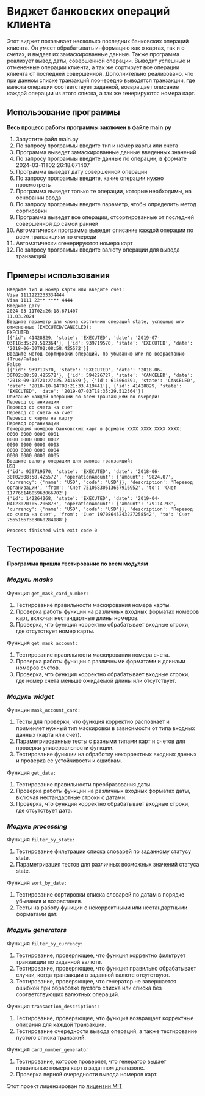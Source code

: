 # Виджет банковских операций клиента
Этот виджет показывает несколько последних банковских операций клиента. 
Он умеет обрабатывать информацию как о картах, так и о счетах, и выдает их замаскированные данные. 
Также программа реализует вывод даты, совершенной операции. Выводит успешные и отмененные операции клиента, а так же сортирует все операции клиента от последней совершенной.
Дополнительно реализовано, что при данном списке транзакций поочередно выводятся транзакции, где валюта операции соответствует заданной,
возвращает описание каждой операции из этого списка, а так же генерируются номера карт.

## Использование программы
**Весь процесс работы программы заключен в файле main.py**
1. Запустите файл main.py
2. По запросу программы введите тип и номер карты или счета
3. Программа выведет замаскированные данные введенных значений
4. По запросу программы введите данные по операции, в формате 2024-03-11T02:26:18.671407
5. Программа выведет дату совершенной операции
6. По запросу программы введите, какие операции нужно просмотреть
7. Программа выведет только те операции, которые необходимы, на основании ввода
8. По запросу программы введите параметр, чтобы определить метод сортировки
9. Программа выведет все операции, отсортированные от последней совершенной до самой ранней
10. Автоматически программа выведет описание каждой операции по всем транзакциям по очереди
11. Автоматически сгенерируются номера карт
12. По запросу программы введите валюту операции для вывода транзакций


## Примеры использования
```
Введите тип и номер карты или введите счет:
Visa 1111222233334444
Visa 1111 22** **** 4444
Введите дату:
2024-03-11T02:26:18.671407
11.03.2024
Введите параметр для ключа состояния операций state, успешные или отмененные (EXECUTED/CANCELED):
EXECUTED
[{'id': 41428829, 'state': 'EXECUTED', 'date': '2019-07-03T18:35:29.512364'}, {'id': 939719570, 'state': 'EXECUTED', 'date': '2018-06-30T02:08:58.425572'}]
Введите метод сортировки операций, по убыванию или по возрастанию (True/False):
False
[{'id': 939719570, 'state': 'EXECUTED', 'date': '2018-06-30T02:08:58.425572'}, {'id': 594226727, 'state': 'CANCELED', 'date': '2018-09-12T21:27:25.241689'}, {'id': 615064591, 'state': 'CANCELED', 'date': '2018-10-14T08:21:33.419441'}, {'id': 41428829, 'state': 'EXECUTED', 'date': '2019-07-03T18:35:29.512364'}]
Описание каждой операции по всем транзакциям по очереди:
Перевод организации
Перевод со счета на счет
Перевод со счета на счет
Перевод с карты на карту
Перевод организации
Генерация номеров банковских карт в формате XXXX XXXX XXXX XXXX:
0000 0000 0000 0001
0000 0000 0000 0002
0000 0000 0000 0003
0000 0000 0000 0004
0000 0000 0000 0005
Введите валюту операции для вывода транзакций:
USD
{'id': 939719570, 'state': 'EXECUTED', 'date': '2018-06-30T02:08:58.425572', 'operationAmount': {'amount': '9824.07', 'currency': {'name': 'USD', 'code': 'USD'}}, 'description': 'Перевод организации', 'from': 'Счет 75106830613657916952', 'to': 'Счет 11776614605963066702'}
{'id': 142264268, 'state': 'EXECUTED', 'date': '2019-04-04T23:20:05.206878', 'operationAmount': {'amount': '79114.93', 'currency': {'name': 'USD', 'code': 'USD'}}, 'description': 'Перевод со счета на счет', 'from': 'Счет 19708645243227258542', 'to': 'Счет 75651667383060284188'}

Process finished with exit code 0
```

## Тестирование
**Программа прошла тестирование по всем модулям**

### *Модуль masks*

Функция `get_mask_card_number:`
1. Тестирование правильности маскирования номера карты.
2. Проверка работы функции на различных входных форматах номеров карт, включая нестандартные длины номеров.
3. Проверка, что функция корректно обрабатывает входные строки, где отсутствует номер карты.

Функция `get_mask_account:`
1. Тестирование правильности маскирования номера счета.
2. Проверка работы функции с различными форматами и длинами номеров счетов.
3. Проверка, что функция корректно обрабатывает входные строки, где номер счета меньше ожидаемой длины или отсутствует.

### *Модуль widget*

Функция `mask_account_card:`
1. Тесты для проверки, что функция корректно распознает и применяет нужный тип маскировки в зависимости от типа входных данных (карта или счет).
2. Параметризованные тесты с разными типами карт и счетов для проверки универсальности функции.
3. Тестирование функции на обработку некорректных входных данных и проверка ее устойчивости к ошибкам.

Функция `get_data:`
1. Тестирование правильности преобразования даты.
2. Проверка работы функции на различных входных форматах даты, включая нестандартные строки с датами.
3. Проверка, что функция корректно обрабатывает входные строки, где отсутствует дата.

### *Модуль processing*

Функция `filter_by_state:`
1. Тестирование фильтрации списка словарей по заданному статусу state.
3. Параметризация тестов для различных возможных значений статуса state.

Функция `sort_by_date:`
1. Тестирование сортировки списка словарей по датам в порядке убывания и возрастания.
3. Тесты на работу функции с некорректными или нестандартными форматами дат.

### *Модуль generators*

Функция `filter_by_currency:`
1. Тестирование, проверяющее, что функция корректно фильтрует транзакции по заданной валюте.
2. Тестирование, проверяющее, что функция правильно обрабатывает случаи, когда транзакции в заданной валюте отсутствуют.
3. Тестирование, проверяющее, что генератор не завершается ошибкой при обработке пустого списка или списка без соответствующих валютных операций.

Функция `transaction_descriptions:`
1. Тестирование, проверяющее, что функция возвращает корректные описания для каждой транзакции.
2. Тестирование очередности вывода операций, а также тестирование пустого списка транзакий.

Функция `card_number_generator:`
1. Тестирование, которое проверяет, что генератор выдает правильные номера карт в заданном диапазоне.
2. Проверка верной очередности вывода номеров карт.

Этот проект лицензирован по [лицензии MIT](LICENSE)